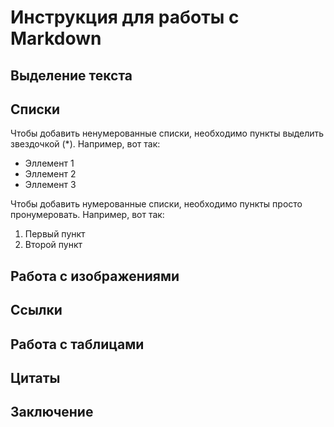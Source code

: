 # Инструкция для работы с Markdown

## Выделение текста

## Списки

Чтобы добавить ненумерованные списки, необходимо пункты выделить звездочкой (*). Например, вот так:
* Эллемент 1
* Эллемент 2
* Эллемент 3

Чтобы добавить нумерованные списки, необходимо пункты просто пронумеровать. Например, вот так:
1. Первый пункт
2. Второй пункт
## Работа с изображениями

## Ссылки

## Работа с таблицами

## Цитаты

## Заключение